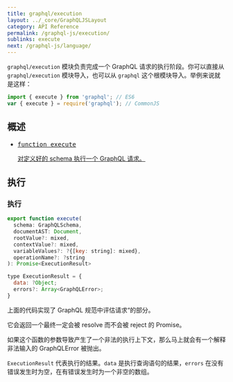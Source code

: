 ```yaml
---
title: graphql/execution
layout: ../_core/GraphQLJSLayout
category: API Reference
permalink: /graphql-js/execution/
sublinks: execute
next: /graphql-js/language/
---
```


`graphql/execution` 模块负责完成一个 GraphQL 请求的执行阶段。你可以直接从 `graphql/execution` 模块导入，也可以从 `graphql` 这个根模块导入。举例来说就是这样：

```js
import { execute } from 'graphql'; // ES6
var { execute } = require('graphql'); // CommonJS
```

## 概述

<ul class="apiIndex">
  <li>
    <a href="#execute">
      <pre>function execute</pre>
      对定义好的 schema 执行一个 GraphQL 请求。
    </a>
  </li>
</ul>

## 执行

### 执行

```js
export function execute(
  schema: GraphQLSchema,
  documentAST: Document,
  rootValue?: mixed,
  contextValue?: mixed,
  variableValues?: ?{[key: string]: mixed},
  operationName?: ?string
): Promise<ExecutionResult>

type ExecutionResult = {
  data: ?Object;
  errors?: Array<GraphQLError>;
}
```

上面的代码实现了 GraphQL 规范中评估请求“的部分。

它会返回一个最终一定会被 resolve 而不会被 reject 的 Promise。

如果这个函数的参数导致产生了一个非法的执行上下文，那么马上就会有一个解释非法输入的 GraphQLError 被抛出。

`ExecutionResult` 代表执行的结果。`data` 是执行查询语句的结果，`errors` 在没有错误发生时为空，在有错误发生时为一个非空的数组。
